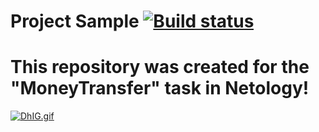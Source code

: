 # Project Sample  [![Build status](https://ci.appveyor.com/api/projects/status/o1gnnfy5l0mhjh4g?svg=true)](https://ci.appveyor.com/project/AEryushova/moneytransfer)
# This repository was created for the "MoneyTransfer" task in Netology! 
[![DhIG.gif](https://i.postimg.cc/jd0cF9dw/DhIG.gif)](https://postimg.cc/SjdcXg9k)
